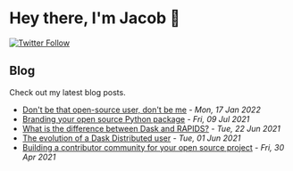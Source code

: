 # Hey there, I'm Jacob 👋
[![Twitter Follow](https://img.shields.io/twitter/follow/_jacobtomlinson?style=social)](https://twitter.com/_jacobtomlinson)

## Blog

Check out my latest blog posts.

- [Don't be that open-source user, don't be me](https://jacobtomlinson.dev/posts/2022/dont-be-that-open-source-user-dont-be-me/) - *Mon, 17 Jan 2022*
- [Branding your open source Python package](https://jacobtomlinson.dev/posts/2021/branding-your-open-source-python-package/) - *Fri, 09 Jul 2021*
- [What is the difference between Dask and RAPIDS?](https://jacobtomlinson.dev/posts/2021/what-is-the-difference-between-dask-and-rapids/) - *Tue, 22 Jun 2021*
- [The evolution of a Dask Distributed user](https://jacobtomlinson.dev/posts/2021/the-evolution-of-a-dask-distributed-user/) - *Tue, 01 Jun 2021*
- [Building a contributor community for your open source project](https://jacobtomlinson.dev/posts/2021/building-a-contributor-community-for-your-open-source-project/) - *Fri, 30 Apr 2021*

